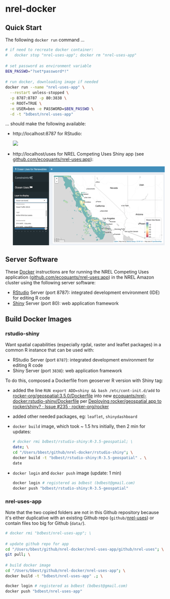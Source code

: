 # nrel-docker


## Quick Start

The following `docker run` command ...

```bash
# if need to recreate docker container:
#   docker stop "nrel-uses-app"; docker rm "nrel-uses-app"

# set password as environment variable
BEN_PASSWD="?set*password*!"

# run docker, downloading image if needed
docker run --name "nrel-uses-app" \
  --restart unless-stopped \
  -p 8787:8787 -p 80:3838 \
  -e ROOT=TRUE \
  -e USER=ben -e PASSWORD=$BEN_PASSWD \
  -d -t "bdbest/nrel-uses-app"
```
... should make the following available:

- http://localhost:8787 for RStudio:

  ![](https://assets.digitalocean.com/tutorial_images/kobMKpU.png)

- http://localhost/uses for NREL Competing Uses Shiny app (see [github.com/ecoquants/nrel-uses:app](https://github.com/ecoquants/nrel-uses/tree/master/app)):

  ![](https://github.com/ecoquants/nrel-uses/raw/master/app/images/app_screen.png)

## Server Software

These [Docker](https://www.docker.com/what-docker) instructions are for running the NREL Competing Uses application ([github.com/ecoquants/nrel-uses:app](https://github.com/ecoquants/nrel-uses/tree/master/app)) in the NREL Amazon cluster using the following server software:

- [RStudio](https://www.rstudio.com/products/rstudio/) Server (port 8787): integrated development environment (IDE) for editing R code
- [Shiny](https://shiny.rstudio.com) Server (port 80): web application framework

## Build Docker Images

### rstudio-shiny

Want spatial capabilities (especially rgdal, raster and leaflet packages) in a common R instance that can be used with:

- RStudio Server (port `8787`): integrated development environment for editing R code
- Shiny Server (port `3838`): web application framework

To do this, composed a Dockerfile from geoserver R version with Shiny tag:

- added the line `RUN export ADD=shiny && bash /etc/cont-init.d/add` to [rocker-org/geospatial:3.5.0/Dockerfile](https://github.com/rocker-org/geospatial/blob/master/3.5.0/Dockerfile) into new [ecoquants/nrel-docker:rstudio-shiny/Dockerfile](https://github.com/ecoquants/nrel-docker/blob/master/rstudio-shiny/Dockerfile) per [Deploying rocker/geospatial app to rocker/shiny? · Issue #235 · rocker-org/rocker](https://github.com/rocker-org/rocker/issues/235#issuecomment-300065850)

- added other needed packages, eg: `leaflet`, `shinydashboard`

- `docker build` image, which took ~ 1.5 hrs initially, then 2 min for updates:

  ```bash
  # docker rmi bdbest/rstudio-shiny:R-3.5-geospatial; \  
  date; \
  cd "/Users/bbest/github/nrel-docker/rstudio-shiny"; \
  docker build -t "bdbest/rstudio-shiny:R-3.5-geospatial" . \
  date
  ```

- `docker login` and `docker push` image (update: 1 min)

  ```bash
  docker login # registered as bdbest (bdbest@gmail.com)
  docker push "bdbest/rstudio-shiny:R-3.5-geospatial"
  ```
  
### nrel-uses-app

Note that the two copied folders are not in this Github repository because it's either duplicative with an existing Github repo (`github/`[nrel-uses](https://github.com/ecoquants/nrel-uses)) or contain files too big for Github (`data/`).

```bash
# docker rmi "bdbest/nrel-uses-app"; \  

# update github repo for app
cd "/Users/bbest/github/nrel-docker/nrel-uses-app/github/nrel-uses"; \
git pull; \

# build docker image
cd "/Users/bbest/github/nrel-docker/nrel-uses-app"; \
docker build -t "bdbest/nrel-uses-app" .; \
```

```bash
docker login # registered as bdbest (bdbest@gmail.com)
docker push "bdbest/nrel-uses-app"
```

